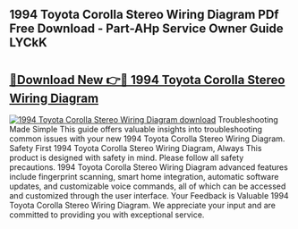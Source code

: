 ## 1994 Toyota Corolla Stereo Wiring Diagram PDf Free Download - Part-AHp Service Owner Guide LYCkK

# <h2><a href="http://dfko1cx.blite.top/?on=1994+Toyota+Corolla+Stereo+Wiring+Diagram">🔗Download New 👉🔴 1994 Toyota Corolla Stereo Wiring Diagram</a></h2>

[![1994 Toyota Corolla Stereo Wiring Diagram download](https://i.imgur.com/lujVjoI.png)](http://dfko1cx.blite.top/?on=1994+Toyota+Corolla+Stereo+Wiring+Diagram)
Troubleshooting Made Simple This guide offers valuable insights into troubleshooting common issues with your new 1994 Toyota Corolla Stereo Wiring Diagram. Safety First 1994 Toyota Corolla Stereo Wiring Diagram, Always This product is designed with safety in mind. Please follow all safety precautions. 1994 Toyota Corolla Stereo Wiring Diagram advanced features include fingerprint scanning, smart home integration, automatic software updates, and customizable voice commands, all of which can be accessed and customized through the user interface. Your Feedback is Valuable 1994 Toyota Corolla Stereo Wiring Diagram. We appreciate your input and are committed to providing you with exceptional service.
